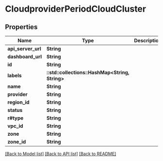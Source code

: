 # CloudproviderPeriodCloudCluster

## Properties

Name | Type | Description | Notes
------------ | ------------- | ------------- | -------------
**api_server_url** | **String** |  | 
**dashboard_url** | **String** |  | 
**id** | **String** |  | 
**labels** | **::std::collections::HashMap<String, String>** |  | 
**name** | **String** |  | 
**provider** | **String** |  | 
**region_id** | **String** |  | 
**status** | **String** |  | 
**r#type** | **String** |  | 
**vpc_id** | **String** |  | 
**zone** | **String** |  | 
**zone_id** | **String** |  | 

[[Back to Model list]](../README.md#documentation-for-models) [[Back to API list]](../README.md#documentation-for-api-endpoints) [[Back to README]](../README.md)


